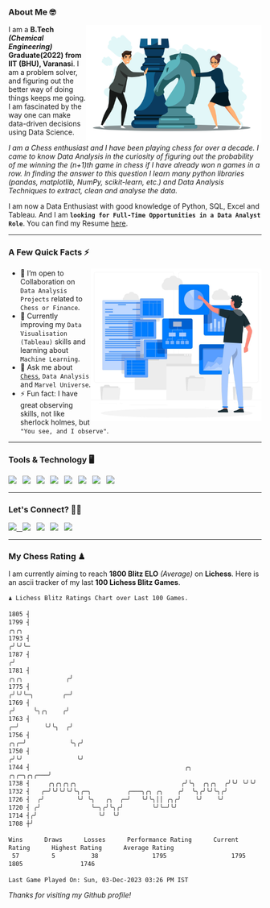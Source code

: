 ### About Me 🤓
<img align="right" alt="Coding" width="350" src="https://github.com/Laxman-Lakhan/Laxman-Lakhan/blob/master/Assets/Chess_Vector.jpg">   

I am a **B.Tech** _**(Chemical Engineering)**_ **Graduate(2022) from IIT (BHU), Varanasi**. I am a problem solver, and figuring out the better way of doing things keeps me going. I am fascinated by the way one can make data-driven decisions using Data Science. 

_I am a Chess enthusiast and I have been playing chess for over a decade. I came to know Data Analysis in the curiosity of figuring out the probability of me winning the (n+1)th game in chess if I have already won n games in a row. In finding the answer to this question I learn many python libraries (pandas, matplotlib, NumPy, scikit-learn, etc.) and Data Analysis Techniques to extract, clean and analyse the data._

I am now a Data Enthusiast with good knowledge of Python, SQL, Excel and Tableau. And I am **`looking for Full-Time Opportunities in a Data Analyst Role`**. You can find my Resume
 [here](https://drive.google.com/file/d/1UIOoogRLj5eGQFQBkuvMmTISZVdl2Ok7/view?usp=sharing).


---

### A Few Quick Facts ⚡️
<img align="right" alt="Coding" width="340" src="https://github.com/Laxman-Lakhan/Laxman-Lakhan/blob/master/Assets/Data_Vector.jpg">   

- 🤝 I’m open to Collaboration on `Data Analysis Projects` related to `Chess or Finance`.
- 📖 Currently improving my `Data Visualisation (Tableau)` skills and learning about `Machine Learning`.
- 💬 Ask me about [`Chess`](https://lichess.org/@/YourKingIsInDanger), `Data Analysis` and `Marvel Universe`.
- ⚡️ Fun fact: I have great observing skills, not like sherlock holmes, but `"You see, and I observe"`.

---
### Tools & Technology 🖥

<img src="https://img.shields.io/badge/Python-white?logo=Python&logoColor=ColorName&style=ShieldStyle" /> &nbsp;
<img src="https://img.shields.io/badge/MySQL-white?logo=MySQL&logoColor=ColorName&style=ShieldStyle" /> &nbsp;
<img src="https://img.shields.io/badge/Tableau-white?logo=Tableau&logoColor=ColorName&style=ShieldStyle" /> &nbsp;
<img src="https://img.shields.io/badge/Excel-white?logo=Microsoft+Excel&logoColor=196F3D&style=ShieldStyle" /> &nbsp;
<img src="https://img.shields.io/badge/Jupyter-white?logo=Jupyter&logoColor=ColorName&style=ShieldStyle" /> &nbsp;
<img src="https://img.shields.io/badge/pandas-white?logo=Pandas&logoColor=000080&style=ShieldStyle" /> &nbsp;
<img src="https://img.shields.io/badge/numpy-white?logo=Numpy&logoColor=85C1E9&style=ShieldStyle" /> &nbsp;
<img src="https://img.shields.io/badge/scikit learn-white?logo=Scikit+Learn&logoColor=ColorName&style=ShieldStyle" /> &nbsp;



---

### Let's Connect? 🫳🏻

<a href="mailto:laxmansingh.lakhan@gmail.com"> <img src="https://img.icons8.com/fluent/48/000000/gmail.png" width="3.5%"/> &nbsp;
[<img src="https://img.icons8.com/color/48/000000/linkedin.png" width="3.5%"/>](https://www.linkedin.com/in/laxman-lakhan/)  &nbsp;
[<img src="https://img.icons8.com/fluent/48/000000/facebook-new.png" width="3.5%"/>](https://www.facebook.com/s.laxmanlakhan/)  &nbsp;
[<img src="https://img.icons8.com/fluent/48/000000/instagram-new.png" width="3.5%"/>](https://www.instagram.com/laxman.lakhan/)  &nbsp;
[<img src="https://img.icons8.com/color/48/000000/twitter.png" width="3.5%"/>](https://twitter.com/laxman__lakhan)  &nbsp;

 ---
  
### My Chess Rating ♟
  
I am currently aiming to reach **1800 Blitz ELO** *(Average)* on **Lichess**. Here is an ascii tracker of my last **100 Lichess Blitz Games**.

  ```
  ♟︎ 𝙻𝚒𝚌𝚑𝚎𝚜𝚜 𝙱𝚕𝚒𝚝𝚣 𝚁𝚊𝚝𝚒𝚗𝚐𝚜 𝙲𝚑𝚊𝚛𝚝 𝚘𝚟𝚎𝚛 𝙻𝚊𝚜𝚝 𝟷00 𝙶𝚊𝚖𝚎𝚜.
  
1805 ┤
1799 ┤                                                                                              ╭╮╭╮
1793 ┤                                                                                             ╭╯╰╯╰─
1787 ┤                                                                                            ╭╯
1781 ┤                                                                           ╭╮╭╮            ╭╯
1775 ┤                                                                          ╭╯╰╯╰─╮        ╭─╯
1769 ┤                                                                         ╭╯     ╰╮╭╮    ╭╯
1763 ┤                                                                       ╭─╯       ╰╯╰╮  ╭╯
1756 ┤                                                                   ╭╮╭─╯            ╰╮╭╯
1750 ┤                                                                  ╭╯╰╯               ╰╯
1744 ┤                                           ╭╮          ╭╮╭─╮╭╮╭───╯
1738 ┤     ╭╮╭╮╭╮╭╮                             ╭╯╰╮  ╭╮╭╮  ╭╯╰╯ ╰╯╰╯
1732 ┤   ╭─╯╰╯╰╯╰╯╰╮╭─╮          ╭───╮╭╮ ╭╮    ╭╯  ╰╮╭╯╰╯╰╮╭╯
1726 ┤  ╭╯         ╰╯ ╰╮   ╭╮  ╭─╯   ╰╯╰╮││ ╭╮╭╯    ╰╯    ╰╯
1720 ┤ ╭╯              ╰─╮╭╯╰╮╭╯        ╰╯╰─╯╰╯
1714 ┤╭╯                 ╰╯  ╰╯
1708 ┼╯ 

Wins      Draws      Losses      Performance Rating      Current Rating      Highest Rating      Average Rating
   57         5          38               1795                  1795                1805                1746     

Last Game Played On: Sun, 03-Dec-2023 03:26 PM IST
  ```
  
  
*Thanks for visiting my Github profile!*
